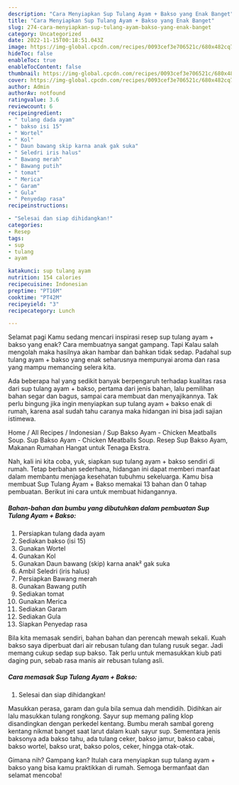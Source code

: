 ```yaml
---
description: "Cara Menyiapkan Sup Tulang Ayam + Bakso yang Enak Banget"
title: "Cara Menyiapkan Sup Tulang Ayam + Bakso yang Enak Banget"
slug: 274-cara-menyiapkan-sup-tulang-ayam-bakso-yang-enak-banget
category: Uncategorized
date: 2022-11-15T00:18:51.043Z
image: https://img-global.cpcdn.com/recipes/0093cef3e706521c/680x482cq70/sup-tulang-ayam-bakso-foto-resep-utama.jpg
hideToc: false
enableToc: true
enableTocContent: false
thumbnail: https://img-global.cpcdn.com/recipes/0093cef3e706521c/680x482cq70/sup-tulang-ayam-bakso-foto-resep-utama.jpg
cover: https://img-global.cpcdn.com/recipes/0093cef3e706521c/680x482cq70/sup-tulang-ayam-bakso-foto-resep-utama.jpg
author: Admin
authorAv: notfound
ratingvalue: 3.6
reviewcount: 6
recipeingredient:
- " tulang dada ayam"
- " bakso isi 15"
- " Wortel"
- " Kol"
- " Daun bawang skip karna anak gak suka"
- " Seledri iris halus"
- " Bawang merah"
- " Bawang putih"
- " tomat"
- " Merica"
- " Garam"
- " Gula"
- " Penyedap rasa"
recipeinstructions:

- "Selesai dan siap dihidangkan!"
categories:
- Resep
tags:
- sup
- tulang
- ayam

katakunci: sup tulang ayam 
nutrition: 154 calories
recipecuisine: Indonesian
preptime: "PT16M"
cooktime: "PT42M"
recipeyield: "3"
recipecategory: Lunch

---
```



Selamat pagi Kamu sedang mencari inspirasi resep sup tulang ayam + bakso yang enak? Cara membuatnya sangat gampang. Tapi Kalau salah mengolah maka hasilnya akan hambar dan bahkan tidak sedap. Padahal sup tulang ayam + bakso yang enak seharusnya mempunyai aroma dan rasa yang mampu memancing selera kita.


Ada beberapa hal yang sedikit banyak berpengaruh terhadap kualitas rasa dari sup tulang ayam + bakso, pertama dari jenis bahan, lalu pemilihan bahan segar dan bagus, sampai cara membuat dan menyajikannya. Tak perlu bingung jika ingin menyiapkan sup tulang ayam + bakso enak di rumah, karena asal sudah tahu caranya maka hidangan ini bisa jadi sajian istimewa.

Home / All Recipes / Indonesian / Sup Bakso Ayam - Chicken Meatballs Soup. Sup Bakso Ayam - Chicken Meatballs Soup. Resep Sup Bakso Ayam, Makanan Rumahan Hangat untuk Tenaga Ekstra.


Nah, kali ini kita coba, yuk, siapkan sup tulang ayam + bakso sendiri di rumah. Tetap berbahan sederhana, hidangan ini dapat memberi manfaat dalam membantu menjaga kesehatan tubuhmu sekeluarga. Kamu bisa membuat Sup Tulang Ayam + Bakso memakai 13 bahan dan 0 tahap pembuatan. Berikut ini cara untuk membuat hidangannya.

<!--inarticleads1-->

##### Bahan-bahan dan bumbu yang dibutuhkan dalam pembuatan Sup Tulang Ayam + Bakso:

1. Persiapkan  tulang dada ayam
1. Sediakan  bakso (isi 15)
1. Gunakan  Wortel
1. Gunakan  Kol
1. Gunakan  Daun bawang (skip) karna anak² gak suka
1. Ambil  Seledri (iris halus)
1. Persiapkan  Bawang merah
1. Gunakan  Bawang putih
1. Sediakan  tomat
1. Gunakan  Merica
1. Sediakan  Garam
1. Sediakan  Gula
1. Siapkan  Penyedap rasa


Bila kita memasak sendiri, bahan bahan dan perencah mewah sekali. Kuah bakso saya diperbuat dari air rebusan tulang dan tulang rusuk segar. Jadi memang cukup sedap sup bakso. Tak perlu untuk memasukkan kiub pati daging pun, sebab rasa manis air rebusan tulang asli. 

<!--inarticleads2-->

##### Cara memasak Sup Tulang Ayam + Bakso:


1. Selesai dan siap dihidangkan!

Masukkan perasa, garam dan gula bila semua dah mendidih. Didihkan air lalu masukkan tulang rongkong. Sayur sup memang paling klop disandingkan dengan perkedel kentang. Bumbu merah sambal goreng kentang nikmat banget saat larut dalam kuah sayur sup. Sementara jenis baksonya ada bakso tahu, ada tulang ceker, bakso jamur, bakso cabai, bakso wortel, bakso urat, bakso polos, ceker, hingga otak-otak. 

Gimana nih? Gampang kan? Itulah cara menyiapkan sup tulang ayam + bakso yang bisa kamu praktikkan di rumah. Semoga bermanfaat dan selamat mencoba!
